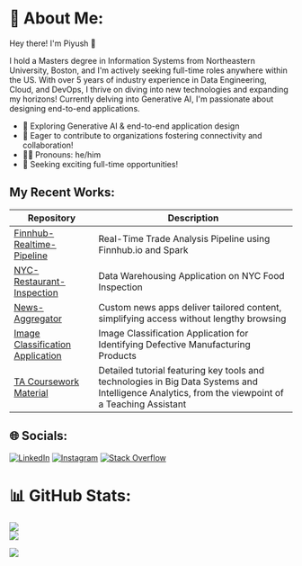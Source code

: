 # 💫 About Me:

Hey there! I'm Piyush :wave:

I hold a Masters degree in Information Systems from Northeastern University, Boston, and I'm actively seeking full-time roles anywhere within the US. With over 5 years of industry experience in Data Engineering, Cloud, and DevOps, I thrive on diving into new technologies and expanding my horizons! Currently delving into Generative AI, I'm passionate about designing end-to-end applications.

* :brain: Exploring Generative AI & end-to-end application design
* :two_men_holding_hands: Eager to contribute to organizations fostering connectivity and collaboration!
* :man_student: Pronouns: he/him
* :briefcase: Seeking exciting full-time opportunities!

## My Recent Works:

| Repository | Description |
|---|---|
| [Finnhub-Realtime-Pipeline](https://github.com/piyush-an/Finnhub-Realtime-Pipeline) | Real-Time Trade Analysis Pipeline using Finnhub.io and Spark |
| [NYC-Restaurant-Inspection](https://github.com/piyush-an/NYC-Restaurant-Inspection) | Data Warehousing Application on NYC Food Inspection |
| [News-Aggregator](https://github.com/BigDataIA-Summer2022-Team04/News-Aggregator) | Custom news apps deliver tailored content, simplifying access without lengthy browsing |
| [Image Classification Application](https://github.com/BigDataIA-Summer2022-Team04/Assignment_03) | Image Classification Application for Identifying Defective Manufacturing Products |
| [TA Coursework Material](https://github.com/piyush-an/DAMG7245-Fall2023) | Detailed tutorial featuring key tools and technologies in Big Data Systems and Intelligence Analytics, from the viewpoint of a Teaching Assistant |

## 🌐 Socials:
[![LinkedIn](https://img.shields.io/badge/LinkedIn-%230077B5.svg?logo=linkedin&logoColor=white)](https://linkedin.com/in/anandpiyush) 
[![Instagram](https://img.shields.io/badge/Instagram-%23E4405F.svg?logo=Instagram&logoColor=white)](https://instagram.com/piyush.pathak)
[![Stack Overflow](https://img.shields.io/badge/-Stackoverflow-FE7A16?logo=stack-overflow&logoColor=white)](https://stackoverflow.com/users/9136155) 

# 📊 GitHub Stats:
![](https://github-readme-stats.vercel.app/api?username=piyush-an&theme=dark&hide_border=false&include_all_commits=true&count_private=false)<br/>
![](https://github-readme-streak-stats.herokuapp.com/?user=piyush-an&theme=dark&hide_border=false)<br/>


[![](https://visitcount.itsvg.in/api?id=piyush-an&icon=0&color=0)](https://visitcount.itsvg.in)

<!-- Proudly created with GPRM ( https://gprm.itsvg.in ) -->
